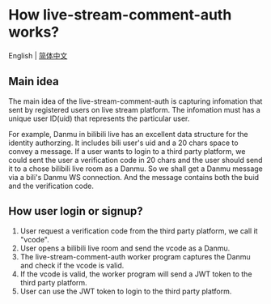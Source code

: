 # How live-stream-comment-auth works?
English | [简体中文](how-it-works_zh.md)
## Main idea
The main idea of the live-stream-comment-auth is capturing infomation that sent by registered users on live stream platform. The infomation must has a unique user ID(uid) that represents the particular user.  

For example, Danmu in bilibili live has an excellent data structure for the identity authorzing. It includes bili user's uid and a 20 chars space to convey a message. If a user wants to login to a third party platform, we could sent the user a verification code in 20 chars and the user should send it to a chose bilibili live room as a Danmu. So we shall get a Danmu message via a bili's Danmu WS connection. And the message contains both the buid and the verification code.  

## How user login or signup?  
1. User request a verification code from the third party platform, we call it "vcode".  
2. User opens a bilibili live room and send the vcode as a Danmu.  
3. The live-stream-comment-auth worker program captures the Danmu and check if the vcode is valid.  
4. If the vcode is valid, the worker program will send a JWT token to the third party platform.  
5. User can use the JWT token to login to the third party platform.  
